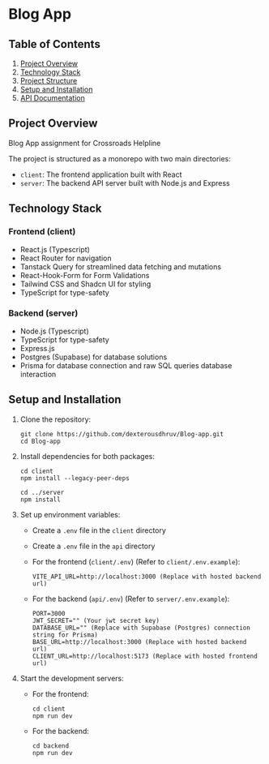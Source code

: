 # Blog App

## Table of Contents

1. [Project Overview](#project-overview)
2. [Technology Stack](#technology-stack)
3. [Project Structure](#project-structure)
4. [Setup and Installation](#setup-and-installation)
5. [API Documentation](#api-documentation)

## Project Overview
Blog App assignment for Crossroads Helpline


The project is structured as a monorepo with two main directories:
- `client`: The frontend application built with React
- `server`: The backend API server built with Node.js and Express

## Technology Stack

### Frontend (client)
- React.js (Typescript)
- React Router for navigation
- Tanstack Query for streamlined data fetching and mutations
- React-Hook-Form for Form Validations
- Tailwind CSS and Shadcn UI for styling
- TypeScript for type-safety 

### Backend (server)
- Node.js (Typescript)
- TypeScript for type-safety 
- Express.js
- Postgres (Supabase) for database solutions
- Prisma for database connection and raw SQL queries database interaction

## Setup and Installation

1. Clone the repository:
   ```
   git clone https://github.com/dexterousdhruv/Blog-app.git
   cd Blog-app
   ```

2. Install dependencies for both packages:
   ```
   cd client
   npm install --legacy-peer-deps

   cd ../server
   npm install
   ```

3. Set up environment variables:
   - Create a `.env` file in the `client` directory
   - Create a `.env` file in the `api` directory
   - For the frontend (`client/.env`) (Refer to `client/.env.example`):
     ```
     VITE_API_URL=http://localhost:3000 (Replace with hosted backend url)
     ```

   - For the backend (`api/.env`) (Refer to `server/.env.example`):
     ```
     PORT=3000
     JWT_SECRET="" (Your jwt secret key)
     DATABASE_URL="" (Replace with Supabase (Postgres) connection string for Prisma)
     BASE_URL=http://localhost:3000 (Replace with hosted backend url)
     CLIENT_URL=http://localhost:5173 (Replace with hosted frontend url)

     ```

4. Start the development servers:
   - For the frontend:
     ```
     cd client
     npm run dev
     ```
   - For the backend:
     ```
     cd backend
     npm run dev
     ```



